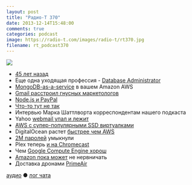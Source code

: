 ```yaml
---
layout: post
title: "Радио-Т 370"
date: 2013-12-14T15:48:00
comments: true
categories: podcast
image: https://radio-t.com/images/radio-t/rt370.jpg
filename: rt_podcast370
---
```


![](https://radio-t.com/images/radio-t/rt370.jpg)

* [45 лет назад](http://www.huffingtonpost.com/2013/12/09/computer-mouse_n_4411839.html)
* Еще одна уходящая профессия - [Database Administrator](http://thenextweb.com/kennygorman/2013/12/12/dba-dead/)
* [MongoDB-as-a-service](http://blog.mongodirector.com/mongodb-as-a-service-in-your-own-amazon-aws-account/) в вашем Amazon AWS
* [Gmail расстроил гнусных маркетологов](http://arstechnica.com/information-technology/2013/12/gmail-blows-up-e-mail-marketing-by-caching-all-images-on-google-servers/)
* [Node.js и PayPal](https://www.paypal-engineering.com/2013/11/22/node-js-at-paypal/)
* [Что-то тут не так](https://vividcortex.com/blog/2013/12/09/analysis-of-paypals-node-vs-java-benchmarks/)
* Интервью Марка Шаттлворта корреспондентам нашего подкаста
* Yahoo [webmail упал и лежит](http://gigaom.com/2013/12/11/yahoos-webmail-outage-continues-to-frustrate-users/)
* [AWS с супер-популярными SSD виртуалками](http://gigaom.com/2013/12/13/aws-cant-keep-its-new-ssd-backed-instances-in-stock/)
* DigitalOcean растет [быстрее чем AWS](http://css.dzone.com/articles/digitalocean-growth-rate)
* [2M паролей](http://readwrite.com/2013/12/04/passwords-hacked-stolen-pony-botnet) умыкнули
* Plex теперь [и на  Chromecast](http://elan.plexapp.com/2013/12/06/plex-on-the-chromecast-its-official/)
* Чем [Google Compute Engine хорош](http://yourstory.com/2013/12/google-compute-engine-better-than-aws/)
* [Amazon пока может](http://www.theregister.co.uk/2013/12/09/cloud_race_for_number_two/) не нервничать
* Доставка дронами [PrimeAir](http://gizmodo.com/amazon-primeair-will-deliver-your-stuff-on-drones-1474589664)

[аудио](http://cdn.radio-t.com/rt_podcast370.mp3) ● [лог чата](http://chat.radio-t.com/logs/radio-t-370.html)
<audio src="http://cdn.radio-t.com/rt_podcast370.mp3" preload="none"></audio>
